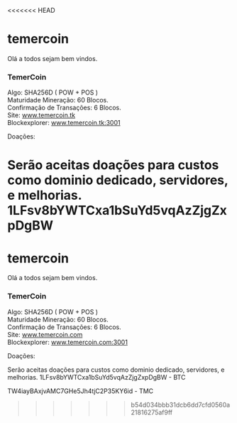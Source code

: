 <<<<<<< HEAD
# temercoin

Olá a todos sejam bem vindos.

<b><h3>TemerCoin</h3></b>

Algo: SHA256D ( POW + POS ) <br>
Maturidade Mineração: 60 Blocos.<br>
Confirmação de Transações: 6 Blocos.<br>
Site: www.temercoin.tk<br>
Blockexplorer: www.temercoin.tk:3001<br>


Doações:

Serão aceitas doações para custos como dominio dedicado, servidores, e melhorias.
1LFsv8bYWTCxa1bSuYd5vqAzZjgZxpDgBW
=======
# temercoin

Olá a todos sejam bem vindos.

<b><h3>TemerCoin</h3></b>

Algo: SHA256D ( POW + POS ) <br>
Maturidade Mineração: 60 Blocos.<br>
Confirmação de Transações: 6 Blocos.<br>
Site: www.temercoin.com<br>
Blockexplorer: www.temercoin.com:3001<br>


Doações:

Serão aceitas doações para custos como dominio dedicado, servidores, e melhorias.
1LFsv8bYWTCxa1bSuYd5vqAzZjgZxpDgBW - BTC

TW4iayBAxjvAMC7GHe5Jh4tjC2P35KY6id - TMC
>>>>>>> b54d034bbb31dcb6dd7cfd0560a21816275af9ff
